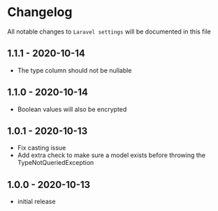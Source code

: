 # Changelog

All notable changes to `Laravel settings` will be documented in this file

## 1.1.1 - 2020-10-14
- The type column should not be nullable

## 1.1.0 - 2020-10-14
- Boolean values will also be encrypted

## 1.0.1 - 2020-10-13

- Fix casting issue
- Add extra check to make sure a model exists before throwing the TypeNotQueriedException 

## 1.0.0 - 2020-10-13

- initial release
